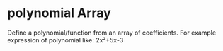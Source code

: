 # polynomial Array
Define a polynomial/function from an array of coefficients.
For example expression of polynomial like: 2x²+5x-3






